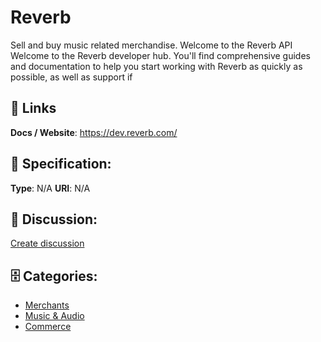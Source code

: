 # Reverb


Sell and buy music related merchandise. Welcome to the Reverb API Welcome to the Reverb developer hub. You'll find comprehensive guides and documentation to help you start working with Reverb as quickly as possible, as well as support if

##  🔗 Links
**Docs / Website**: https://dev.reverb.com/

## 🧬 Specification:
**Type**: N/A
**URI**: N/A

## 💬 Discussion:
[Create discussion](https://github.com/apis-list/apis-list/discussions/new)

## 🗄️ Categories:
- [Merchants](https://github.com/apis-list/apis-list#merchants)
- [Music & Audio](https://github.com/apis-list/apis-list#music--audio)
- [Commerce](https://github.com/apis-list/apis-list#commerce)










